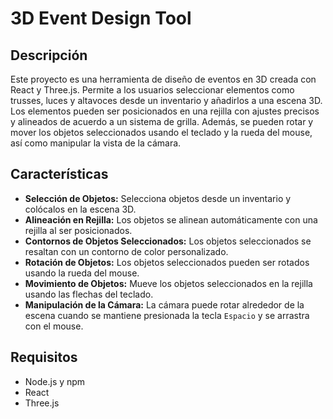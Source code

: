 # 3D Event Design Tool

## Descripción

Este proyecto es una herramienta de diseño de eventos en 3D creada con React y Three.js. Permite a los usuarios seleccionar elementos como trusses, luces y altavoces desde un inventario y añadirlos a una escena 3D. Los elementos pueden ser posicionados en una rejilla con ajustes precisos y alineados de acuerdo a un sistema de grilla. Además, se pueden rotar y mover los objetos seleccionados usando el teclado y la rueda del mouse, así como manipular la vista de la cámara.

## Características

- **Selección de Objetos:** Selecciona objetos desde un inventario y colócalos en la escena 3D.
- **Alineación en Rejilla:** Los objetos se alinean automáticamente con una rejilla al ser posicionados.
- **Contornos de Objetos Seleccionados:** Los objetos seleccionados se resaltan con un contorno de color personalizado.
- **Rotación de Objetos:** Los objetos seleccionados pueden ser rotados usando la rueda del mouse.
- **Movimiento de Objetos:** Mueve los objetos seleccionados en la rejilla usando las flechas del teclado.
- **Manipulación de la Cámara:** La cámara puede rotar alrededor de la escena cuando se mantiene presionada la tecla `Espacio` y se arrastra con el mouse.

## Requisitos

- Node.js y npm
- React
- Three.js

